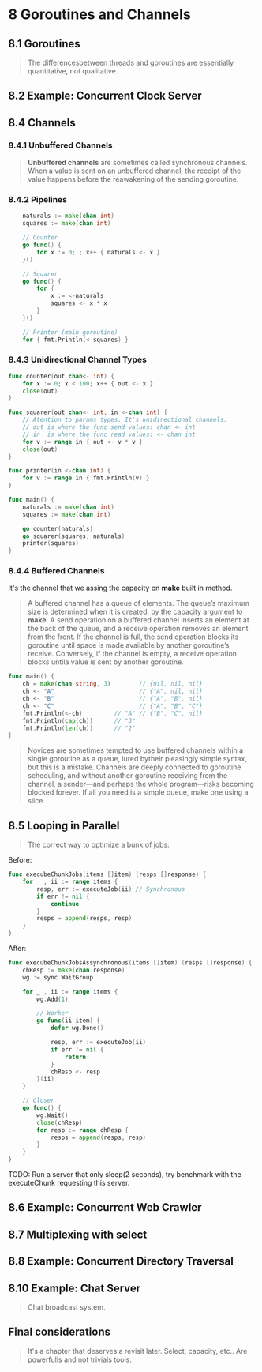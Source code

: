 # 8 Goroutines and Channels

## 8.1 Goroutines

> The differencesbetween threads and goroutines are essentially quantitative, not qualitative.

## 8.2 Example: Concurrent Clock Server

## 8.4 Channels

### 8.4.1 Unbuffered Channels

> **Unbuffered channels** are sometimes called synchronous channels.
> When a value is sent on an unbuffered channel, the receipt of the value happens before the reawakening of the sending goroutine.

### 8.4.2 Pipelines

```go
    naturals := make(chan int)
    squares := make(chan int)

    // Counter
    go func() {
        for x := 0; ; x++ { naturals <- x }
    }()

    // Squarer
    go func() {
        for {
            x := <-naturals
            squares <- x * x
        }
    }()

    // Printer (main goroutine)
    for { fmt.Println(<-squares) }
```

### 8.4.3 Unidirectional Channel Types

```go
func counter(out chan<- int) {
    for x := 0; x < 100; x++ { out <- x }
    close(out)
}

func squarer(out chan<- int, in <-chan int) {
    // Atention to params types. It's unidirectional channels.
    // out is where the func send values: chan <- int
    // in  is where the func read values: <- chan int
    for v := range in { out <- v * v }
    close(out)
}

func printer(in <-chan int) {
    for v := range in { fmt.Println(v) }
}

func main() {
    naturals := make(chan int)
    squares := make(chan int)

    go counter(naturals)
    go squarer(squares, naturals)
    printer(squares)
}
```

### 8.4.4 Buffered Channels

It's the channel that we assing the capacity on **make** built in method.

> A buffered channel has a queue of elements.
> The queue’s maximum size is determined when it is created, by the capacity argument to **make**.
> A send operation on a buffered channel inserts an element at the back of the queue, and a receive operation removes an element from the front.
> If the channel is full, the send operation blocks its goroutine until space is made available by another goroutine’s receive.
> Conversely, if the channel is empty, a receive operation blocks untila value is sent by another goroutine.

```go
func main() {
    ch = make(chan string, 3)        // {nil, nil, nil}
    ch <- "A"                        // {"A", nil, nil}
    ch <- "B"                        // {"A", "B", nil}
    ch <- "C"                        // {"A", "B", "C"}
    fmt.Println(<-ch)         // "A" // {"B", "C", nil}
    fmt.Println(cap(ch))      // "3"
    fmt.Println(len(ch))      // "2"
}
```

> Novices are sometimes tempted to use buffered channels within a single goroutine as a queue, lured bytheir pleasingly simple syntax, but this is a mistake.
> Channels are deeply connected to goroutine scheduling, and without another goroutine receiving from the channel, a sender—and perhaps the whole program—risks becoming blocked forever.
> If all you need is a simple queue, make one using a slice.

## 8.5 Looping in Parallel

> The correct way to optimize a bunk of jobs:

Before:

```go
func execubeChunkJobs(items []item) (resps []response) {
    for _ , ii := range items {
        resp, err := executeJob(ii) // Synchronous
        if err != nil {
            continue
        }
        resps = append(resps, resp)
    }
}
```

After:

```go
func execubeChunkJobsAssynchronous(items []item) (resps []response) {
    chResp := make(chan response)
    wg := sync.WaitGroup

    for _ , ii := range items {
        wg.Add(1)

        // Worker
        go func(ii item) {
            defer wg.Done()

            resp, err := executeJob(ii)
            if err != nil {
                return
            }
            chResp <- resp
        }(ii)
    }

    // Closer
    go func() {
        wg.Wait()
        close(chResp)
        for resp := range chResp {
            resps = append(resps, resp)
        }
    }
}
```

TODO: Run a server that only sleep(2 seconds), try benchmark with the executeChunk requesting this server.

## 8.6 Example: Concurrent Web Crawler

## 8.7 Multiplexing with select

## 8.8 Example: Concurrent Directory Traversal

## 8.10 Example: Chat Server

> Chat broadcast system.

## Final considerations

> It's a chapter that deserves a revisit later. Select, capacity, etc.. Are powerfulls and not trivials tools.
